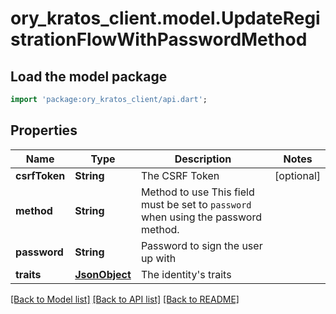 # ory_kratos_client.model.UpdateRegistrationFlowWithPasswordMethod

## Load the model package
```dart
import 'package:ory_kratos_client/api.dart';
```

## Properties
Name | Type | Description | Notes
------------ | ------------- | ------------- | -------------
**csrfToken** | **String** | The CSRF Token | [optional] 
**method** | **String** | Method to use  This field must be set to `password` when using the password method. | 
**password** | **String** | Password to sign the user up with | 
**traits** | [**JsonObject**](.md) | The identity's traits | 

[[Back to Model list]](../README.md#documentation-for-models) [[Back to API list]](../README.md#documentation-for-api-endpoints) [[Back to README]](../README.md)



